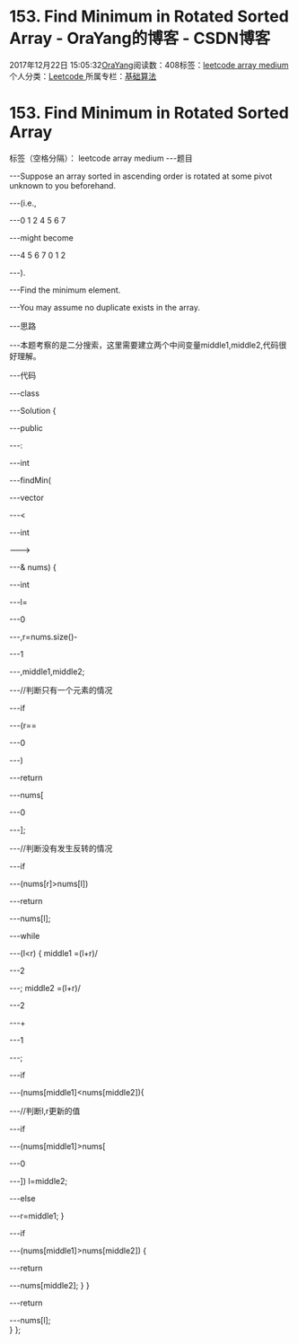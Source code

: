 
# 153. Find Minimum in Rotated Sorted Array - OraYang的博客 - CSDN博客

2017年12月22日 15:05:32[OraYang](https://me.csdn.net/u010665216)阅读数：408标签：[leetcode																](https://so.csdn.net/so/search/s.do?q=leetcode&t=blog)[array																](https://so.csdn.net/so/search/s.do?q=array&t=blog)[medium																](https://so.csdn.net/so/search/s.do?q=medium&t=blog)[
							](https://so.csdn.net/so/search/s.do?q=array&t=blog)[
																					](https://so.csdn.net/so/search/s.do?q=leetcode&t=blog)个人分类：[Leetcode																](https://blog.csdn.net/u010665216/article/category/7026962)
[
																					](https://so.csdn.net/so/search/s.do?q=leetcode&t=blog)所属专栏：[基础算法](https://blog.csdn.net/column/details/16604.html)[
							](https://so.csdn.net/so/search/s.do?q=leetcode&t=blog)



# 153. Find Minimum in Rotated Sorted Array
标签（空格分隔）： leetcode array medium
---题目

---Suppose an array sorted in ascending order is rotated at some pivot unknown to you beforehand.

---(i.e.,

---0 1 2 4 5 6 7

---might become

---4 5 6 7 0 1 2

---).

---Find the minimum element.

---You may assume no duplicate exists in the array.


---思路

---本题考察的是二分搜索，这里需要建立两个中间变量middle1,middle2,代码很好理解。

---代码

---class

---Solution {

---public

---:

---int

---findMin(

---vector

---<

---int

--->

---& nums) {

---int

---l=

---0

---,r=nums.size()-

---1

---,middle1,middle2;

---//判断只有一个元素的情况

---if

---(r==

---0

---)

---return

---nums[

---0

---];

---//判断没有发生反转的情况

---if

---(nums[r]>nums[l])

---return

---nums[l];

---while

---(l<r)
        {
            middle1 =(l+r)/

---2

---;
            middle2 =(l+r)/

---2

---+

---1

---;

---if

---(nums[middle1]<nums[middle2]){

---//判断l,r更新的值

---if

---(nums[middle1]>nums[

---0

---])
                    l=middle2;

---else

---r=middle1;
            }

---if

---(nums[middle1]>nums[middle2])
            {

---return

---nums[middle2];
            }
        }

---return

---nums[l];    
    }
};


